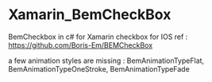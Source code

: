 # Xamarin_BemCheckBox
BemCheckbox in c# for Xamarin
checkbox for IOS 
ref : https://github.com/Boris-Em/BEMCheckBox

a few animation styles are missing : BemAnimationTypeFlat, BemAnimationTypeOneStroke, BemAnimationTypeFade
